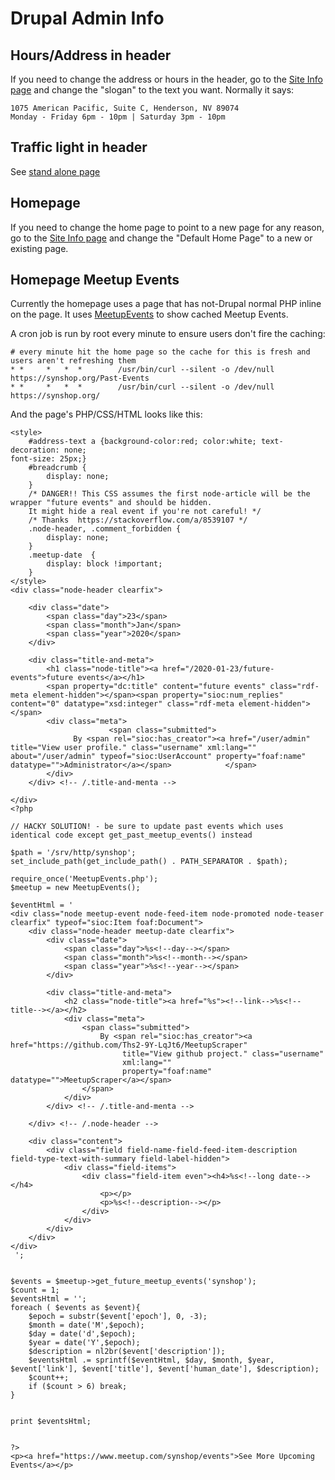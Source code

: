 # Drupal Admin Info

## Hours/Address in header

If you need to change the address or hours in the header,  go to the 
[Site Info page](https://synshop.org/admin/config/system/site-information) and change the 
"slogan" to the text you want.  Normally it says:

```
1075 American Pacific, Suite C, Henderson, NV 89074
Monday - Friday 6pm - 10pm | Saturday 3pm - 10pm
```

## Traffic light in header

See [stand alone page](https://rtfm.synshop.org/admins/Traffic-Light/)


## Homepage

If you need to change the home page to point to a new page for any reason,  go to the 
[Site Info page](https://synshop.org/admin/config/system/site-information) and change the 
"Default Home Page" to a new or existing page.  


## Homepage Meetup Events

Currently the homepage uses a page that has not-Drupal normal PHP inline on the page.  It uses
[MeetupEvents](https://github.com/Ths2-9Y-LqJt6/MeetupScraper) to show cached
Meetup Events.  

A cron job is run by root every minute to ensure users don't fire the caching:

```
# every minute hit the home page so the cache for this is fresh and users aren't refreshing them
* *     *   *  *        /usr/bin/curl --silent -o /dev/null https://synshop.org/Past-Events
* *     *   *  *        /usr/bin/curl --silent -o /dev/null https://synshop.org/
```

And the page's PHP/CSS/HTML looks like this:

```
<style>
    #address-text a {background-color:red; color:white; text-decoration: none;
font-size: 25px;}
    #breadcrumb {
        display: none;
    }
    /* DANGER!! This CSS assumes the first node-article will be the wrapper "future events" and should be hidden.
    It might hide a real event if you're not careful! */
    /* Thanks  https://stackoverflow.com/a/8539107 */
    .node-header, .comment_forbidden {
        display: none;
    }
    .meetup-date  {
        display: block !important;
    }
</style>
<div class="node-header clearfix">

    <div class="date">
        <span class="day">23</span>
        <span class="month">Jan</span>
        <span class="year">2020</span>
    </div>

    <div class="title-and-meta">
        <h1 class="node-title"><a href="/2020-01-23/future-events">future events</a></h1>
        <span property="dc:title" content="future events" class="rdf-meta element-hidden"></span><span property="sioc:num_replies" content="0" datatype="xsd:integer" class="rdf-meta element-hidden"></span>
        <div class="meta">
                      <span class="submitted">
              By <span rel="sioc:has_creator"><a href="/user/admin" title="View user profile." class="username" xml:lang="" about="/user/admin" typeof="sioc:UserAccount" property="foaf:name" datatype="">Administrator</a></span>            </span>
        </div>
    </div> <!-- /.title-and-menta -->

</div>
<?php

// HACKY SOLUTION! - be sure to update past events which uses identical code except get_past_meetup_events() instead

$path = '/srv/http/synshop';
set_include_path(get_include_path() . PATH_SEPARATOR . $path);

require_once('MeetupEvents.php');
$meetup = new MeetupEvents();

$eventHtml = '
<div class="node meetup-event node-feed-item node-promoted node-teaser clearfix" typeof="sioc:Item foaf:Document">
    <div class="node-header meetup-date clearfix">
        <div class="date">
            <span class="day">%s<!--day--></span>
            <span class="month">%s<!--month--></span>
            <span class="year">%s<!--year--></span>
        </div>

        <div class="title-and-meta">
            <h2 class="node-title"><a href="%s"><!--link-->%s<!--title--></a></h2>
            <div class="meta">
                <span class="submitted">
                    By <span rel="sioc:has_creator"><a href="https://github.com/Ths2-9Y-LqJt6/MeetupScraper"
                         title="View github project." class="username"
                         xml:lang=""
                         property="foaf:name" datatype="">MeetupScraper</a></span>
                </span>
            </div>
        </div> <!-- /.title-and-menta -->

    </div> <!-- /.node-header -->

    <div class="content">
        <div class="field field-name-field-feed-item-description field-type-text-with-summary field-label-hidden">
            <div class="field-items">
                <div class="field-item even"><h4>%s<!--long date--></h4>
                    <p></p>
                    <p>%s<!--description--></p>
                </div>
            </div>
        </div>
    </div>
</div>
 ';


$events = $meetup->get_future_meetup_events('synshop');
$count = 1;
$eventsHtml = '';
foreach ( $events as $event){
    $epoch = substr($event['epoch'], 0, -3);
    $month = date('M',$epoch);
    $day = date('d',$epoch);
    $year = date('Y',$epoch);
    $description = nl2br($event['description']);
    $eventsHtml .= sprintf($eventHtml, $day, $month, $year, $event['link'], $event['title'], $event['human_date'], $description);
    $count++;
    if ($count > 6) break;
}


print $eventsHtml;


?>
<p><a href="https://www.meetup.com/synshop/events">See More Upcoming Events</a></p>
```

